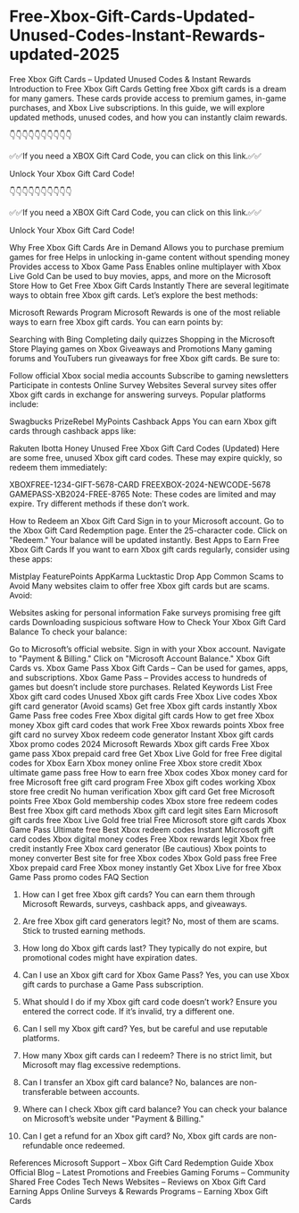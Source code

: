 # Free-Xbox-Gift-Cards-Updated-Unused-Codes-Instant-Rewards-updated-2025
Free Xbox Gift Cards – Updated Unused Codes &amp; Instant Rewards
Introduction to Free Xbox Gift Cards
Getting free Xbox gift cards is a dream for many gamers. These cards provide access to premium games, in-game purchases, and Xbox Live subscriptions. In this guide, we will explore updated methods, unused codes, and how you can instantly claim rewards.

👇👇👇👇👇👇👇👇👇👇

✅✅If you need a XBOX Gift Card Code, you can click on this link.✅✅

Unlock Your Xbox Gift Card Code!

👇👇👇👇👇👇👇👇👇👇

✅✅If you need a XBOX Gift Card Code, you can click on this link.✅✅

Unlock Your Xbox Gift Card Code!

Why Free Xbox Gift Cards Are in Demand
Allows you to purchase premium games for free
Helps in unlocking in-game content without spending money
Provides access to Xbox Game Pass
Enables online multiplayer with Xbox Live Gold
Can be used to buy movies, apps, and more on the Microsoft Store
How to Get Free Xbox Gift Cards Instantly
There are several legitimate ways to obtain free Xbox gift cards. Let’s explore the best methods:

Microsoft Rewards Program
Microsoft Rewards is one of the most reliable ways to earn free Xbox gift cards. You can earn points by:

Searching with Bing
Completing daily quizzes
Shopping in the Microsoft Store
Playing games on Xbox
Giveaways and Promotions
Many gaming forums and YouTubers run giveaways for free Xbox gift cards. Be sure to:

Follow official Xbox social media accounts
Subscribe to gaming newsletters
Participate in contests
Online Survey Websites
Several survey sites offer Xbox gift cards in exchange for answering surveys. Popular platforms include:

Swagbucks
PrizeRebel
MyPoints
Cashback Apps
You can earn Xbox gift cards through cashback apps like:

Rakuten
Ibotta
Honey
Unused Free Xbox Gift Card Codes (Updated)
Here are some free, unused Xbox gift card codes. These may expire quickly, so redeem them immediately:

XBOXFREE-1234-GIFT-5678-CARD
FREEXBOX-2024-NEWCODE-5678
GAMEPASS-XB2024-FREE-8765
Note: These codes are limited and may expire. Try different methods if these don’t work.

How to Redeem an Xbox Gift Card
Sign in to your Microsoft account.
Go to the Xbox Gift Card Redemption page.
Enter the 25-character code.
Click on "Redeem."
Your balance will be updated instantly.
Best Apps to Earn Free Xbox Gift Cards
If you want to earn Xbox gift cards regularly, consider using these apps:

Mistplay
FeaturePoints
AppKarma
Lucktastic
Drop App
Common Scams to Avoid
Many websites claim to offer free Xbox gift cards but are scams. Avoid:

Websites asking for personal information
Fake surveys promising free gift cards
Downloading suspicious software
How to Check Your Xbox Gift Card Balance
To check your balance:

Go to Microsoft’s official website.
Sign in with your Xbox account.
Navigate to "Payment & Billing."
Click on "Microsoft Account Balance."
Xbox Gift Cards vs. Xbox Game Pass
Xbox Gift Cards – Can be used for games, apps, and subscriptions.
Xbox Game Pass – Provides access to hundreds of games but doesn’t include store purchases.
Related Keywords List
Free Xbox gift card codes
Unused Xbox gift cards
Free Xbox Live codes
Xbox gift card generator (Avoid scams)
Get free Xbox gift cards instantly
Xbox Game Pass free codes
Free Xbox digital gift cards
How to get free Xbox money
Xbox gift card codes that work
Free Xbox rewards points
Xbox free gift card no survey
Xbox redeem code generator
Instant Xbox gift cards
Xbox promo codes 2024
Microsoft Rewards Xbox gift cards
Free Xbox game pass
Xbox prepaid card free
Get Xbox Live Gold for free
Free digital codes for Xbox
Earn Xbox money online
Free Xbox store credit
Xbox ultimate game pass free
How to earn free Xbox codes
Xbox money card for free
Microsoft free gift card program
Free Xbox gift codes working
Xbox store free credit
No human verification Xbox gift card
Get free Microsoft points
Free Xbox Gold membership codes
Xbox store free redeem codes
Best free Xbox gift card methods
Xbox gift card legit sites
Earn Microsoft gift cards free
Xbox Live Gold free trial
Free Microsoft store gift cards
Xbox Game Pass Ultimate free
Best Xbox redeem codes
Instant Microsoft gift card codes
Xbox digital money codes
Free Xbox rewards legit
Xbox free credit instantly
Free Xbox card generator (Be cautious)
Xbox points to money converter
Best site for free Xbox codes
Xbox Gold pass free
Free Xbox prepaid card
Free Xbox money instantly
Get Xbox Live for free
Xbox Game Pass promo codes
FAQ Section
1. How can I get free Xbox gift cards?
You can earn them through Microsoft Rewards, surveys, cashback apps, and giveaways.

2. Are free Xbox gift card generators legit?
No, most of them are scams. Stick to trusted earning methods.

3. How long do Xbox gift cards last?
They typically do not expire, but promotional codes might have expiration dates.

4. Can I use an Xbox gift card for Xbox Game Pass?
Yes, you can use Xbox gift cards to purchase a Game Pass subscription.

5. What should I do if my Xbox gift card code doesn’t work?
Ensure you entered the correct code. If it’s invalid, try a different one.

6. Can I sell my Xbox gift card?
Yes, but be careful and use reputable platforms.

7. How many Xbox gift cards can I redeem?
There is no strict limit, but Microsoft may flag excessive redemptions.

8. Can I transfer an Xbox gift card balance?
No, balances are non-transferable between accounts.

9. Where can I check Xbox gift card balance?
You can check your balance on Microsoft’s website under "Payment & Billing."

10. Can I get a refund for an Xbox gift card?
No, Xbox gift cards are non-refundable once redeemed.

References
Microsoft Support – Xbox Gift Card Redemption Guide
Xbox Official Blog – Latest Promotions and Freebies
Gaming Forums – Community Shared Free Codes
Tech News Websites – Reviews on Xbox Gift Card Earning Apps
Online Surveys & Rewards Programs – Earning Xbox Gift Cards
